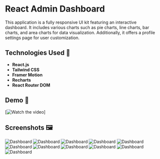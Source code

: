 # React Admin Dashboard  

This application is a fully responsive UI kit featuring an interactive dashboard. It includes various charts such as pie charts, line charts, bar charts, and area charts for data visualization. Additionally, it offers a profile settings page for user customization.  

## Technologies Used 🚀  
- **React.js**  
- **Tailwind CSS**  
- **Framer Motion**  
- **Recharts**  
- **React Router DOM**

## Demo 🎥  
[![Watch the video](https://vimeo.com/1063613198/2c3ece4354)]

## Screenshots 🖼️ 
![Dashboard](public/screenshots/screenshot1.png)
![Dashboard](public/screenshots/screenshot2.png)
![Dashboard](public/screenshots/screenshot3.png)
![Dashboard](public/screenshots/screenshot4.png)
![Dashboard](public/screenshots/screenshot5.png)
![Dashboard](public/screenshots/screenshot6.png)
![Dashboard](public/screenshots/screenshot7.png)
![Dashboard](public/screenshots/screenshot8.png)
![Dashboard](public/screenshots/screenshot9.png)
![Dashboard](public/screenshots/screenshot10.png)
![Dashboard](public/screenshots/screenshot11.png)

